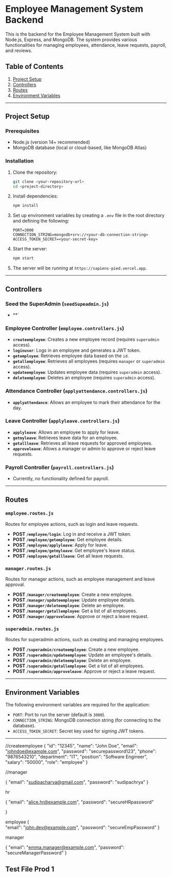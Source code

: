 
# Employee Management System Backend

This is the backend for the Employee Management System built with Node.js, Express, and MongoDB. The system provides various functionalities for managing employees, attendance, leave requests, payroll, and reviews.

## Table of Contents

1. [Project Setup](#project-setup)
2. [Controllers](#controllers)
3. [Routes](#routes)
4. [Environment Variables](#environment-variables)

---
 

## Project Setup

### Prerequisites
- Node.js (version 14+ recommended)
- MongoDB database (local or cloud-based, like MongoDB Atlas)

### Installation

1. Clone the repository:
   ```bash
   git clone <your-repository-url>
   cd <project-directory>
   ```

2. Install dependencies:
   ```bash
   npm install
   ```

3. Set up environment variables by creating a `.env` file in the root directory and defining the following:
   ```env
   PORT=3000
   CONNECTION_STRING=mongodb+srv://<your-db-connection-string>
   ACCESS_TOKEN_SECRET=<your-secret-key>
   ```

4. Start the server:
   ```bash
   npm start
   ```

5. The server will be running at `https://sapiens-pied.vercel.app`.

---

## Controllers

### Seed the SuperAdmin (`seedSupeadmin.js`)
- **`



### Employee Controller (`employee.controllers.js`)
- **`createemployee`**: Creates a new employee record (requires `superadmin` access).
- **`loginuser`**: Logs in an employee and generates a JWT token.
- **`getemployee`**: Retrieves employee data based on the `id`.
- **`getallemployee`**: Retrieves all employees (requires `manager` or `superadmin` access).
- **`updateemployee`**: Updates employee data (requires `superadmin` access).
- **`deleteemployee`**: Deletes an employee (requires `superadmin` access).

### Attendance Controller (`applyattendance.controllers.js`)
- **`applyattendance`**: Allows an employee to mark their attendance for the day.

### Leave Controller (`applyleave.controllers.js`)
- **`applyleave`**: Allows an employee to apply for leave.
- **`getmyleave`**: Retrieves leave data for an employee.
- **`getallleave`**: Retrieves all leave requests for approved employees.
- **`approveleave`**: Allows a manager or admin to approve or reject leave requests.

### Payroll Controller (`payroll.controllers.js`)
- Currently, no functionality defined for payroll.

---

## Routes

### `employee.routes.js`
Routes for employee actions, such as login and leave requests.

- **POST `/employee/login`**: Log in and receive a JWT token.
- **POST `/employee/getemployee`**: Get employee details.
- **POST `/employee/applyleave`**: Apply for leave.
- **POST `/employee/getmyleave`**: Get employee's leave status.
- **POST `/employee/getallleave`**: Get all leave requests.

### `manager.routes.js`
Routes for manager actions, such as employee management and leave approval.

- **POST `/manager/createemployee`**: Create a new employee.
- **POST `/manager/updateemployee`**: Update employee details.
- **POST `/manager/deleteemployee`**: Delete an employee.
- **POST `/manager/getallemployee`**: Get a list of all employees.
- **POST `/manager/approveleave`**: Approve or reject a leave request.

### `superadmin.routes.js`
Routes for superadmin actions, such as creating and managing employees.

- **POST `/superadmin/createemployee`**: Create a new employee.
- **POST `/superadmin/updateemployee`**: Update an employee's details.
- **POST `/superadmin/deleteemployee`**: Delete an employee.
- **POST `/superadmin/getallemployee`**: Get a list of all employees.
- **POST `/superadmin/approveleave`**: Approve or reject a leave request.

---

## Environment Variables

The following environment variables are required for the application:

- `PORT`: Port to run the server (default is `3000`).
- `CONNECTION_STRING`: MongoDB connection string (for connecting to the database).
- `ACCESS_TOKEN_SECRET`: Secret key used for signing JWT tokens.

---



//createemployee
{
    "id": "12345",
    "name": "John Doe",
    "email": "johndoe@example.com",
    "password": "securepassword123",
    "phone": "9876543210",
    "department": "IT",
    "position": "Software Engineer",
    "salary": "50000",
    "role": "employee"
}



//manager

{   "email": "sudipacharya@gmail.com",
    "password": "sudipachrya"
    }

   




hr

{  "email": "alice.hr@example.com",
  "password": "secureHRpassword"
  
  }



  employee
{   
   "email": "john.dev@example.com",
  "password": "secureEmpPassword"
  }


manager

{
     "email": "emma.manager@example.com",
  "password": "secureManagerPassword"
}





## Test File Prod 1